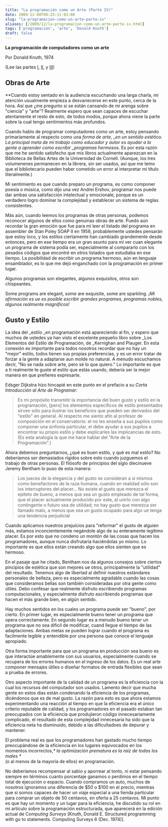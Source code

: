 ```yaml
---
title: "La programación como un Arte (Parte IV)"
date: 2009-12-08T08:25:11-03:00
slug: "la-programacion-como-un-arte-parte-iv"
aliases: [/2009/12/la-programacion-como-un-arte-parte-iv.html]
tags: ['programación', 'arte', 'Donald Knuth']
draft: false
---
```


**La programación de computadores como un arte**

Por Donald Knuth, 1974

(Lee las partes
[I](/2009/12/la-programacion-como-un-arte-parte-i.html),
[II](/2009/12/la-programacion-como-un-arte-parte-ii.html),
y
[III](/2009/12/la-programacion-como-un-arte-parte-iii.html))

## Obras de Arte

**Cuando estoy sentado en la audiencia escuchando una larga charla,
mi atención usualmente empieza a desvanecerse en este punto, cerca de la
hora. Así que ¿me pregunto si se están cansando de mi arenga sobre
"ciencia" y "arte"? Realmente espero que sean capaces de escuchar
atentamente el resto de esto, de todos modos, porque ahora viene la
parte sobre la cual tengo sentimientos más profundos.

Cuando hablo de programar computadores como un arte, estoy pensando
primariamente al respecto como una *forma de arte, \_en un sentido
estético. La principal meta de mi trabajo como educador y autor es
ayudar a la gente a aprender como escribir \_programas hermosos*. Es por
esta razón que me he sentido satisfecho que mis libros actualmente
aparezcan en la Biblioteca de Bellas Artes de la Universidad de Cornell.
(Aunque, los tres volumenenes permanecen en la librera, sin ser usados,
así que me temo que el bibliotecario pueden haber cometido un error al
interpretar mi título literalmente.)

Mi sentimiento es que cuando preparo un programa, es como componer
poesía o música, como dijo una vez Andrei Ershov, programar nos puede
dar ambas una satisfacción intelectual y emocionale, porque es un
verdadero logro dominar la complejidad y establecer un sistema de reglas
consistentes.

Más aún, cuando leemos los programas de otras personas, podemos
reconocer algunos de ellos como genuinas obras de arte. Puedo aún
recordar la gran emoción que fue para mí leer el listado del programa en
assembler de Stan Poley SOAP II en 1958, probablemente ustedes pensarán
que estoy loco, y los estilos ciertamente han cambiado grandemente desde
entonces, pero en ese tiempo era un gran asunto para mí ver cuan
elegante un programa de sistema podía ser, especialmente al compararlo
con los pesados códigos que encontré en otros listados que estudiaba en
ese tiempo. La posibilidad de escribir un programa hermoso, aún en
lenguaje ensamblador, es lo que me dejó enganchado con la programación
en primer lugar.

Algunos programas son elegantes, algunos exquisitos, otros son
chispeantes.

Some programs are elegant, some are exquisite, some are sparkling. *¡Mi
afirmación es ue es posible escribir grandes programes, programas
nobles, algunos realmente magníficos!*

## **Gusto y Estilo**

La idea del \_estilo \_en programación está apareciendo al fin, y espero
que muchos de ustedes ya han visto el excelente pequeño libro sobre
\_Los Elementos del Estilo de Programación, de \_Kernighan and Plauger.
En esta conexión es importante para todos nosotros recordar que no hay
un "mejor" estilo, todos tienen sus propias preferencias, y es un
error tratar de forzar a la gente a adaptarse aun molde no natural. A
menudo escuchamos decir, "No se nada sobre arte, pero sé lo que
quiero." Lo importante es que a tí realmente te guste el estilo que
estás usando, debería ser la mejor manera en que prefieres expresarte.

Edsger Dijkstra hizo hincapié en este punto en el prefacio a su *Corta
Introducción al Arte de Programar:*


> Es mi propósito transmitir la importancia del buen gusto y estilo en
> la programación, \[pero\] los elementos específicos de estilo
> presentados sirven sólo para ilustrar los beneficios que pueden ser
> derivados del "estilo" en general. Al respecto me siento afin al
> profesor de composición en el conservatorio: el no les enseña a sus
> pupilos como componer una sinfonía particular, el debe ayudar a sus
> pupilos a encontrar su propio estilo y debe explicarles las
> implicancias de esto. (Es esta analogía la que me hace hablar del
> "Arte de la Programación".)

Ahora debemos preguntarnos, ¿qué es buen estilo, y qué es mal estilo? No
deberíamos ser demasiados rígidos sobre esto cuando juzguemos el trabajo
de otras personas. El filósofo de principios del siglo diecinueve Jeremy
Bentham lo puso de esta manera:

> Los jueces de la elegancia y del gusto se consideran a si mismos como
> benefactores de la raza humana, cuando en realidad sólo son los
> interruptores del placer\... No existe el gusto que merezca el epíteto
> de bueno, a menos que sea un gusto empleado de tal forma, que el
> placer actualmente producido por este, al unirlo con algo contingente
> o futuro sea de utilidad; no hay gusto que merezca ser llamado malo, a
> menos que sea un gusto ocupado para algo ue tenga una tendencia
> perjudicial

Cuando aplicamos nuestros prejuicios para "reformar" el gusto de
alguien más, estamos inconcientemente negándole algo de su enteramente
legítimo placer. Es por esto que no condeno un montón de las cosas que
hacen los programadores, aunque nunca disfrutaría haciéndolas yo mismo.
Lo importante es que ellos están creando algo que ellos sienten que es
hermoso.

En el pasaje que he citado, Bentham nos da algunos consejos sobre
ciertos pincipios de estética que son mejores ue otros, principalmente
la "utilidad" del resultado. Tenemos algo de libertad al definir
nuestros estándares personales de belleza, pero es especialmente
agradable cuando las cosas que consideramos bellas son también
consideradas por otra gente como útiles. Debo confesar que realmente
disfruto escribiendo programas computacionales, y especialmente disfruto
escribiendo programas que hacen el más grande bien, en algún sentido.

Hay muchos sentidos en los cuales un programa puede ser "bueno", por
cierto. En primer lugar, es especialmente bueno tener un programa que
opera correctamente. En segundo lugar es a menudo bueno tener un
programa que no sea dificil de modificar, cuand llegue el tiempo de las
adaptaciones. Ambas metas se pueden lograr cuando el programa es
facilmente legible y entendible por una persona que conoce el lenguaje
apropiado.

Otra forma importante para que un programa en producción sea bueno es
que interactúe amablemente con sus usuarios, especialmente cuando se
recupera de los errores humanos en el ingreso de los datos. Es un real
arte componer mensajes útiles o diseñar formatos de entrada flexibles
que sean a prueba de errores.

Otro aspecto importante de la calidad de un programa es la eficiencia
con la cual los recursos del computador son usados. Lamento decir que
mucha gente en estos días están condenando la eficiencia de los
programas, dicéndonos que es de mal gusto. La razón para esto es que
ahora estamos experimentando una reacción al tiempo en que la eficiencia
era el único criterio reputable de calidad, y los programadores en el
pasado estaban tan preocupados con la eficiencia que produjieron código
innecesariamente complicado, el resultado de esta complejidad
innecesaria ha sido que la eficiencia neta ha disminuido, debido a las
dificultadoes de depurar y mantener.

El problema real es que los programadores han gastado mucho tiempo
preocupándose de la eficiencia en los lugares equivocados en los
momentos incorrectos,*\* la optimización prematura es la raiz de todos
los males \**\
(o al menos de la mayoría de ellos) en programación.

No deberíamos recompensar al sabio y aporrear al tonto, ni estar
pensando siempre en términos cuanto porcentaje ganamos o perdimos en el
tiempo total de ejecución o espacio. Cuando compramos un auto, muchos de
nosotros ignoramos una diferencia de \$50 o \$100 en el precio, mientras
que si somos capaces de hacer un viaje especial a una tienda particular
para comprar un objeto de 50 centavos, en oferta a 25 centavos. Mi punto
es que hay un momento y un lugar para la eficiencia, he discutido su rol
en mi artículo sobre la programación estructurada, que aparecerá en la
edición actual de Compu*ting Surveys* \[Knuth, Donald E. Structured
programming with go to statements. Computing Surveys 6 (Dec. 1974)\].
